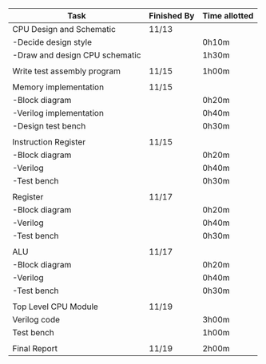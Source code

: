 | Task                           | Finished By | Time allotted |
|--------------------------------|-------------|---------------|
| CPU Design and Schematic       | 11/13       |               |
| -Decide design style           |             | 0h10m         |
| -Draw and design CPU schematic |             | 1h30m         |
|                                |             |               |
| Write test assembly program    | 11/15       | 1h00m         |
|                                |             |               |
| Memory implementation          | 11/15       |               |
| -Block diagram                 |             | 0h20m         |
| -Verilog implementation        |             | 0h40m         |
| -Design test bench             |             | 0h30m         |
|                                |             |               |
| Instruction Register           | 11/15       |               |
| -Block diagram                 |             | 0h20m         |
| -Verilog                       |             | 0h40m         |
| -Test bench                    |             | 0h30m         |
|                                |             |               |
| Register                       | 11/17       |               |
| -Block diagram                 |             | 0h20m         |
| -Verilog                       |             | 0h40m         |
| -Test bench                    |             | 0h30m         |
|                                |             |               |
| ALU                            | 11/17       |               |
| -Block diagram                 |             | 0h20m         |
| -Verilog                       |             | 0h40m         |
| -Test bench                    |             | 0h30m         |
|                                |             |               |
| Top Level CPU Module           | 11/19       |               |
| Verilog code                   |             | 3h00m         |
| Test bench                     |             | 1h00m         |
|                                |             |               |
| Final Report                   | 11/19       | 2h00m         |
